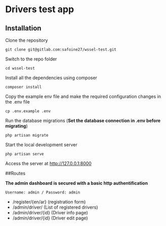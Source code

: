 # Drivers test app

## Installation


Clone the repository

    git clone git@gitlab.com:safoine27/wssel-test.git

Switch to the repo folder

    cd wssel-test

Install all the dependencies using composer

    composer install

Copy the example env file and make the required configuration changes in the .env file

    cp .env.example .env


Run the database migrations (**Set the database connection in .env before migrating**)

    php artisan migrate

Start the local development server

    php artisan serve

Access the server at http://127.0.0.1:8000

##Routes

**The admin dashboard is secured with a basic http authentification**
    
    Username: admin / Password: admin

* /register/{en/ar} (registration form) 
* /admin/driver/ (List of registered drivers) 
* /admin/driver/{id} (Driver info page) 
* /admin/driver/{id} (Driver edit page) 

